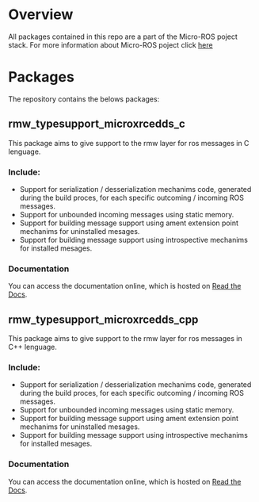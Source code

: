 # Overview

All packages contained in this repo are a part of the Micro-ROS poject stack. 
For more information about Micro-ROS poject click [here]()


# Packages

The repository contains the belows packages:


## rmw_typesupport_microxrcedds_c

This package aims to give support to the rmw layer for ros messages in C lenguage. 


### Include:

- Support for serialization / desserialization mechanims code, generated during the build proces, for each specific outcoming / incoming ROS messages.
- Support for unbounded incoming messages using static memory.
- Support for building message support using ament extension point mechanims for uninstalled mesages.
- Support for building message support using introspective mechanims for installed mesages.


### Documentation 

You can access the documentation online, which is hosted on [Read the Docs]().



## rmw_typesupport_microxrcedds_cpp

This package aims to give support to the rmw layer for ros messages in C++ lenguage. 


### Include:

- Support for serialization / desserialization mechanims code, generated during the build proces, for each specific outcoming / incoming ROS messages.
- Support for unbounded incoming messages using static memory.
- Support for building message support using ament extension point mechanims for uninstalled mesages.
- Support for building message support using introspective mechanims for installed mesages.


### Documentation 

You can access the documentation online, which is hosted on [Read the Docs]().
